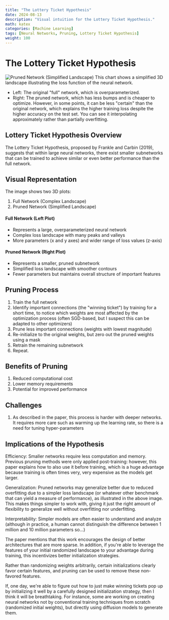 ```yaml
---
title: "The Lottery Ticket Hypothesis"
date: 2024-08-13
description: "Visual intuition for the Lottery Ticket Hypothesis."
math: katex
categories: [Machine Learning]
tags: [Neural Networks, Pruning, Lottery Ticket Hypothesis]
weight: 100
---
```

# The Lottery Ticket Hypothesis

![Pruned Network (Simplified Landscape)](/images/pruned_landscape.png)
This chart shows a simplified 3D landscape illustrating the loss function of the neural network.
- Left: The original "full" network, which is overparameterized.
- Right: The pruned network, which has less bumps and is cheaper to optimize. However, in some points, it can be less "certain" than the original network, which explains the higher training loss despite the higher accuracy on the test set. You can see it interpolating approximately rather than partially overfitting.

## Lottery Ticket Hypothesis Overview

The Lottery Ticket Hypothesis, proposed by Frankle and Carbin (2019), suggests that within large neural networks, there exist smaller subnetworks that can be trained to achieve similar or even better performance than the full network.

## Visual Representation

The image shows two 3D plots:
1. Full Network (Complex Landscape)
2. Pruned Network (Simplified Landscape)


#### Full Network (Left Plot)
- Represents a large, overparameterized neural network
- Complex loss landscape with many peaks and valleys
- More parameters (x and y axes) and wider range of loss values (z-axis)

#### Pruned Network (Right Plot)
- Represents a smaller, pruned subnetwork
- Simplified loss landscape with smoother contours
- Fewer parameters but maintains overall structure of important features

## Pruning Process

1. Train the full network
2. Identify important connections (the "winning ticket") by training for a short time, to notice which weights are most affected by the optimization process (often SGD-based, but I suspect this can be adapted to other optimizers)
3. Prune less important connections (weights with lowest magnitude)
4. Re-initialize to the original weights, but zero out the pruned weights using a mask
5. Retrain the remaining subnetwork
6. Repeat.

## Benefits of Pruning

1. Reduced computational cost
2. Lower memory requirements
3. Potential for improved performance

## Challenges

1. As described in the paper, this process is harder with deeper networks. It requires more care such as warming up the learning rate, so there is a need for tuning hyper-parameters


## Implications of the Hypothesis

Efficiency: Smaller networks require less computation and memory. Previous pruning methods were only applied post-training: however, this paper explains how to also use it before training, which is a huge advantage because training is often times very, very expensive as the models get larger.

Generalization: Pruned networks may generalize better due to reduced overfitting due to a simpler loss landscape (or whatever other benchmark that can yield a measure of performance), as illustrated in the above image. This makes things simpler to work with, giving it just the right amount of flexibility to generalize well without overfitting nor underfitting.

Interpretability: Simpler models are often easier to understand and analyze (although in practice, a human cannot distinguish the difference between 1 million and 10 million parameters so...)

The paper mentions that this work encourages the design of better architectures that are more sparse. In addition, if you're able to leverage the features of your initial randomized landscape to your advantage during training, this incentivizes better initialization strategies. 

Rather than randomizing weights arbitrarily, certain initializations clearly favor certain features, and pruning can be used to remove these non-favored features.

If, one day, we're able to figure out how to just make winning tickets pop up by initializing it well by a carefully designed initialization strategy, then I think it will be breathtaking. For instance, some are working on creating neural networks not by conventional training techniques from scratch (randomized initial weights), but directly using diffusion models to generate them.